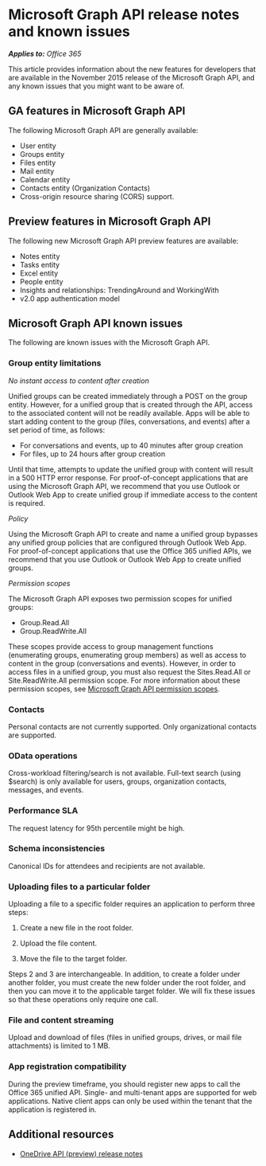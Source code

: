 # Microsoft Graph API release notes and known issues

_**Applies to:** Office 365_

This article provides information about the new features for developers that are available in the November 2015 release of the Microsoft Graph API, and any known issues that you might want to be aware of. 

## GA features in Microsoft Graph API

The following Microsoft Graph API are generally available:

* User entity
* Groups entity
* Files entity
* Mail entity
* Calendar entity
* Contacts entity (Organization Contacts)
* Cross-origin resource sharing (CORS) support.

	
## Preview features in Microsoft Graph API

The following new Microsoft Graph API preview features are available:

* Notes entity 
* Tasks entity
* Excel entity
* People entity
* Insights and relationships: TrendingAround and WorkingWith
* v2.0 app authentication model 


## Microsoft Graph API known issues

The following are known issues with the Microsoft Graph API.

### Group entity limitations

*No instant access to content after creation*

Unified groups can be created immediately through a POST on the group entity. However, for a unified group that is created through the API, access to the associated content will not be readily available. Apps will be able to start adding content to the group (files, conversations, and events) after a set period of time, as follows: 

* For conversations and events, up to 40 minutes after group creation 
* For files, up to 24 hours after group creation 

Until that time, attempts to update the unified group with content will result in a 500 HTTP error response. For proof-of-concept applications that are using the Microsoft Graph API, we recommend that you use Outlook or Outlook Web App to create unified group if immediate access to the content is required. 

*Policy*

Using the Microsoft Graph API to create and name a unified group bypasses any unified group policies that are configured through Outlook Web App. For proof-of-concept applications that use the Office 365 unified APIs, we recommend that you use Outlook or Outlook Web App to create unified groups. 

*Permission scopes*

The Microsoft Graph API exposes two permission scopes for unified groups: 
* Group.Read.All  
* Group.ReadWrite.All 

These scopes provide access to group management functions (enumerating groups, enumerating group members) as well as access to content in the group (conversations and events). However, in order to access files in a unified group, you must also request the Sites.Read.All or Site.ReadWrite.All permission scope.  For more information about these permission scopes, see [Microsoft Graph API permission scopes](microsoft-graph-api-permission-scopes.md).  

### Contacts

Personal contacts are not currently supported. Only organizational contacts are supported.

### OData operations

Cross-workload filtering/search is not available. Full-text search (using $search) is only available for users, groups, organization contacts, messages, and events.

### Performance SLA

The request latency for 95th percentile might be high.

### Schema inconsistencies

Canonical IDs for attendees and recipients are not available.

### Uploading files to a particular folder

Uploading a file to a specific folder requires an application to perform three steps: 

1. Create a new file in the root folder. 

2. Upload the file content.
 
3. Move the file to the target folder. 

Steps 2 and 3 are interchangeable. In addition, to create a folder under another folder, you must create the new folder under the root folder, and then you can move it to the applicable target folder. We will fix these issues so that these operations only require one call. 

### File and content streaming

Upload and download of files (files in unified groups, drives, or mail file attachments) is limited to 1 MB. 

### App registration compatibility

During the preview timeframe, you should register new apps to call the Office 365 unified API. Single- and multi-tenant apps are supported for web applications. Native client apps can only be used within the tenant that the application is registered in. 


## Additional resources

- [OneDrive API (preview) release notes](http://aka.ms/odb-api-release-notes)
